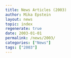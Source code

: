 ```yaml
---
title: News Articles (2003)
author: Mika Epstein
layout: news
topic: index
regenerate: true
date: 2003-01-01
permalink: /news/2003/
categories: ["News"]
tags: ["2003"]
---
```

